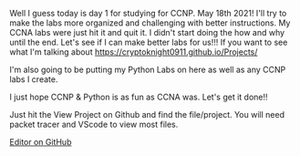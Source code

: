 Well I guess today is day 1 for studying for CCNP. May 18th 2021! I'll try to make the labs more organized and challenging with better instructions. My CCNA labs were just hit it and quit it. I didn't start doing the how and why until the end. Let's see if I can make better labs for us!!! If you want to see what I'm talking about https://cryptoknight0911.github.io/Projects/


I'm also going to be putting my Python Labs on here as well as any 
CCNP labs I create.


I just hope CCNP & Python is as fun as CCNA was. Let's get it done!! 


Just hit the View Project on Github and find the file/project. You will need packet tracer and VScode to view most files. 



[Editor on GitHub](https://github.com/CryptoKnight0911/CCNP/edit/main/README.md)
